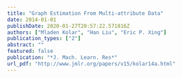 ```yaml
---
title: "Graph Estimation From Multi-attribute Data"
date: 2014-01-01
publishDate: 2020-01-27T20:57:22.571816Z
authors: ["Mladen Kolar", "Han Liu", "Eric P. Xing"]
publication_types: ["2"]
abstract: ""
featured: false
publication: "*J. Mach. Learn. Res*"
url_pdf: "http://www.jmlr.org/papers/v15/kolar14a.html"
---
```

